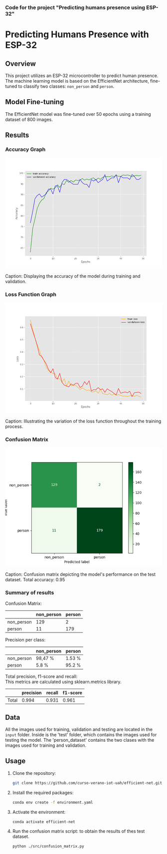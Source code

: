 ### Code for the project "Predicting humans presence using ESP-32"

# Predicting Humans Presence with ESP-32

## Overview

This project utilizes an ESP-32 microcontroller to predict human presence. The machine learning model is based on the EfficientNet architecture, fine-tuned to classify two classes: `non_person` and `person`.

## Model Fine-tuning

The EfficientNet model was fine-tuned over 50 epochs using a training dataset of 800 images. 




## Results

### Accuracy Graph

![Accuracy Graph](figures/accuracy_pretrained_True_prueba2.png)

Caption: Displaying the accuracy of the model during training and validation.

### Loss Function Graph

![Loss Function Graph](figures/loss_pretrained_True_prueba2.png)

Caption: Illustrating the variation of the loss function throughout the training process.

### Confusion Matrix

![Confusion Matrix](figures/confmatrix.png)

Caption: Confusion matrix depicting the model's performance on the test dataset.
Total accuracy: 0.95

### Summary of results

Confusion Matrix:

|            | non_person | person | 
|------------|------------|--------|
| non_person | 129        | 2      | 
| person     | 11         | 179    | 

Precision per class:

|            | non_person | person | 
|------------|------------|--------|
| non_person | 98,47 %    | 1.53 % | 
| person     | 5.8 %      | 95.2 % | 

Total precision, f1-score and recall:  
This metrics are calculated using sklearn.metrics library.

|        | precision | recall | f1-score |
|--------|-----------|--------|----------|
| Total  | 0.994     | 0.931  | 0.961    |



## Data

All the images used for training, validation and testing are located in the `input` folder.
Inside is the 'test' folder, which contains the images used for testing the model. 
The 'person_dataset' contains the two clases with the images used for training and validation.

## Usage

1. Clone the repository:

   ```bash
   git clone https://github.com/curso-verano-iot-uah/efficient-net.git
   
2. Install the required packages:

   ```bash
   conda env create -f environment.yaml
   ```
3. Activate the environment:

   ```bash
   conda activate efficient-net
   ```
4. Run the confusion matrix script: to obtain the results of thes test dataset.

   ```bash
   python ./src/confusion_matrix.py
   ```